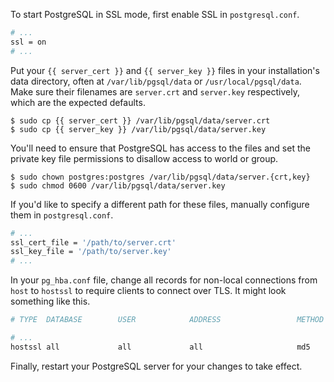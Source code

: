To start PostgreSQL in SSL mode, first enable SSL in `postgresql.conf`.

```bash
# ...
ssl = on
# ...
```

Put your `{{ server_cert }}` and `{{ server_key }}` files in your installation's data directory, often at `/var/lib/pgsql/data` or `/usr/local/pgsql/data`. Make sure their filenames are `server.crt` and `server.key` respectively, which are the expected defaults.

```shell-session
$ sudo cp {{ server_cert }} /var/lib/pgsql/data/server.crt
$ sudo cp {{ server_key }} /var/lib/pgsql/data/server.key
```

You'll need to ensure that PostgreSQL has access to the files and set the private key file permissions to disallow access to world or group.

```shell-session
$ sudo chown postgres:postgres /var/lib/pgsql/data/server.{crt,key}
$ sudo chmod 0600 /var/lib/pgsql/data/server.key
```

If you'd like to specify a different path for these files, manually configure them in `postgresql.conf`.

```bash
# ...
ssl_cert_file = '/path/to/server.crt'
ssl_key_file = '/path/to/server.key'
# ...
```

In your `pg_hba.conf` file, change all records for non-local connections from `host` to `hostssl` to require clients to connect over TLS. It might look something like this.

``` bash
# TYPE  DATABASE        USER            ADDRESS                 METHOD

# ...
hostssl all             all             all                     md5
```

Finally, restart your PostgreSQL server for your changes to take effect.
